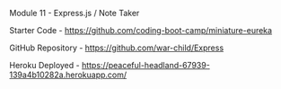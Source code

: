 Module 11 - Express.js / Note Taker

Starter Code - https://github.com/coding-boot-camp/miniature-eureka

GitHub Repository - https://github.com/war-child/Express

Heroku Deployed - https://peaceful-headland-67939-139a4b10282a.herokuapp.com/
